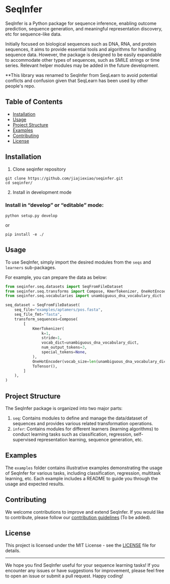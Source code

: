 # SeqInfer

<!-- [![codecov](https://codecov.io/gh/username/repository/branchname/graph/badge.svg)](https://codecov.io/gh/username/repository)-->

SeqInfer is a Python package for sequence inference, enabling outcome prediction, sequence
generation, and meaningful representation discovery, etc for sequence-like data. 

Initially focused on biological sequences such as DNA, RNA, and protein sequences, it aims to provide
essential tools and algorithms for handling sequence data. However, the package is designed to be
easily expandable to accommodate other types of sequences, such as SMILE strings or time series.
Relevant helper modules may be added in the future development. 

**This library was renamed to SeqInfer from SeqLearn to avoid potential conflicts and confusion given that SeqLearn has been used by other people's repo.

## Table of Contents

-   [Installation](README.md#installation)
-   [Usage](README.md#usage)
-   [Project Structure](README.md#project-structure)
-   [Examples](README.md#examples)
-   [Contributing](README.md#contributing)
-   [License](README.md#license)

## Installation


1. Clone seqinfer repository
```
git clone https://github.com/jiajiexiao/seqinfer.git
cd seqinfer/
```

2. Install in development mode
### Install in “develop” or “editable” mode:
```
python setup.py develop
```
or
```
pip install -e ./
```


<!-- You can install SeqInfer using pip:

`pip install seqinfer`  -->

## Usage

To use SeqInfer, simply import the desired modules from the `seqs` and `learners` sub-packages.

For example, you can prepare the data as below: 
```python
from seqinfer.seq.datasets import SeqFromFileDataset
from seqinfer.seq.transforms import Compose, KmerTokenizer, OneHotEncoder, ToTensor
from seqinfer.seq.vocabularies import unambiguous_dna_vocabulary_dict

seq_dataset = SeqFromFileDataset(
    seq_file="examples/aptamers/pos.fasta",
    seq_file_fmt="fasta",
    transform_sequences=Compose(
        [
            KmerTokenizer(
                k=1,
                stride=1,
                vocab_dict=unambiguous_dna_vocabulary_dict,
                num_output_tokens=3,
                special_tokens=None,
            ),
            OneHotEncoder(vocab_size=len(unambiguous_dna_vocabulary_dict)),
            ToTensor(),
        ]
    ),
)
```



## Project Structure

The SeqInfer package is organized into two major parts:

1.  `seq`: Contains modules to define and manage the data/dataset of sequences and provides various
    related transformation operations.
2.  `infer`: Contains modules for different learners (learning algorithms) to conduct learning
    tasks such as classification, regression, self-supervised representation learning, sequence
    generation, etc.

## Examples

The `examples` folder contains illustrative examples demonstrating the usage of SeqInfer for various
tasks, including classification, regression, multitask learning, etc. Each example includes a README
to guide you through the usage and expected results.

## Contributing

We welcome contributions to improve and extend SeqInfer. If you would like to contribute, please
follow our [contribution guidelines](CONTRIBUTING.md) (To be added).

## License

This project is licensed under the MIT License - see the [LICENSE](/LICENSE) file for details.

----------

We hope you find SeqInfer useful for your sequence learning tasks! If you encounter any issues or
have suggestions for improvement, please feel free to open an issue or submit a pull request. Happy
coding!